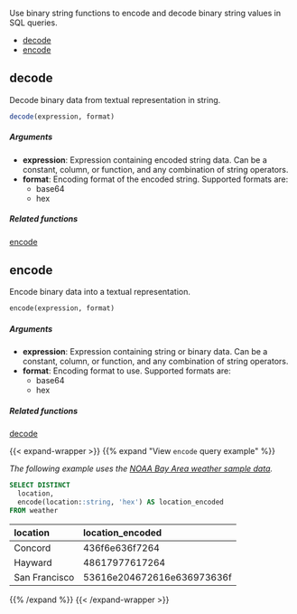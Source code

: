 
Use binary string functions to encode and decode binary string values in
SQL queries.

- [decode](#decode)
- [encode](#encode)

## decode

Decode binary data from textual representation in string.

```sql
decode(expression, format)
```

##### Arguments

- **expression**: Expression containing encoded string data.
  Can be a constant, column, or function, and any combination of string operators.
- **format**: Encoding format of the encoded string. Supported formats are:
  - base64
  - hex

##### Related functions

[encode](#encode)

## encode

Encode binary data into a textual representation.

```sql
encode(expression, format)
```

##### Arguments

- **expression**: Expression containing string or binary data.
  Can be a constant, column, or function, and any combination of string operators.
- **format**: Encoding format to use. Supported formats are:
  - base64
  - hex

##### Related functions

[decode](#decode)

{{< expand-wrapper >}}
{{% expand "View `encode` query example" %}}

_The following example uses the
[NOAA Bay Area weather sample data](/influxdb3/version/reference/sample-data/#noaa-bay-area-weather-data)._

```sql
SELECT DISTINCT
  location,
  encode(location::string, 'hex') AS location_encoded
FROM weather
```

| location      | location_encoded           |
| :------------ | :------------------------- |
| Concord       | 436f6e636f7264             |
| Hayward       | 48617977617264             |
| San Francisco | 53616e204672616e636973636f |

{{% /expand %}}
{{< /expand-wrapper >}}
